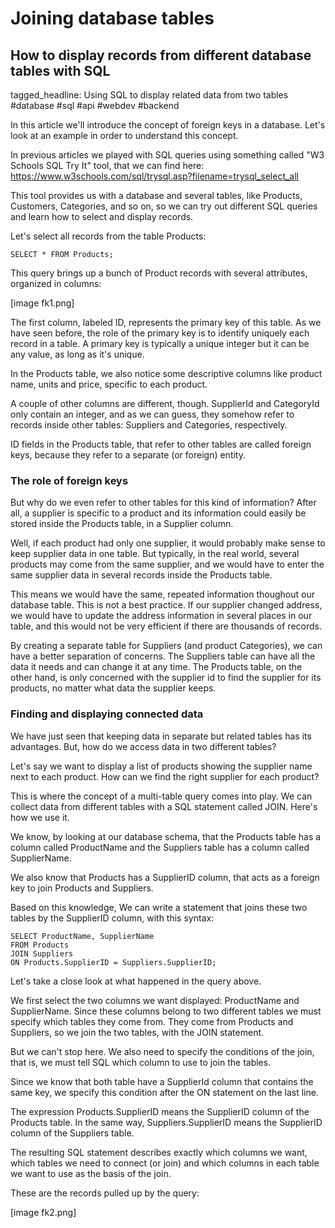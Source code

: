 # Joining database tables
## How to display records from different database tables with SQL

tagged_headline: Using SQL to display related data from two tables #database #sql #api #webdev #backend


In this article we'll introduce the concept of foreign keys in a database.
Let's look at an example in order to understand this concept.

In previous articles we played with SQL queries using something called "W3 Schools SQL Try It" tool, that we can find here: https://www.w3schools.com/sql/trysql.asp?filename=trysql_select_all

This tool provides us with a database and several tables, like Products, Customers, Categories, and so on, so we can try out different SQL queries and learn how to select and display records.

Let's select all records from the table Products:

```
SELECT * FROM Products;
```

This query brings up a bunch of Product records with several attributes, organized in columns:

[image fk1.png]

The first column, labeled ID, represents the primary key of this table. As we have seen before, the role of the primary key is to identify uniquely each record in a table. A primary key is typically a unique integer but it can be any value, as long as it's unique.

In the Products table, we also notice some descriptive columns like product name, units and price, specific to each product.

A couple of other columns are different, though. SupplierId and CategoryId only contain an integer, and as we can guess, they somehow refer to records inside other tables: Suppliers and Categories, respectively.

ID fields in the Products table, that refer to other tables are called foreign keys, because they refer to a separate (or foreign) entity.

### The role of foreign keys

But why do we even refer to other tables for this kind of information? After all, a supplier is specific to a product and its information could easily be stored inside the Products table, in a Supplier column.

Well, if each product had only one supplier, it would probably make sense to keep supplier data in one table. But typically, in the real world, several products may come from the same supplier, and we would have to enter the same supplier data in several records inside the Products table.

This means we would have the same, repeated information thoughout our database table. 
This is not a best practice. If our supplier changed address, we would have to update the address information in several places in our table, and this would not be very efficient if there are thousands of records.

By creating a separate table for Suppliers (and product Categories), we can have a better separation of concerns. The Suppliers table can have all the data it needs and can change it at any time. The Products table, on the other hand, is only concerned with the supplier id to find the supplier for its products, no matter what data the supplier keeps.


### Finding and displaying connected data

We have just seen that keeping data in separate but related tables has its advantages.  But, how do we access data in two different tables?

Let's say we want to display a list of products showing the supplier name next to each product. How can we find the right supplier for each product? 

This is where the concept of a multi-table query comes into play. We can collect data from different tables with a SQL statement called JOIN. Here's how we use it.

We know, by looking at our database schema, that the Products table has a column called ProductName and the Suppliers table has a column called SupplierName.

We also know that Products has a SupplierID column, that acts as a foreign key to join Products and Suppliers.

Based on this knowledge, We can write a statement that joins these two tables by the SupplierID column, with this syntax:


```
SELECT ProductName, SupplierName 
FROM Products 
JOIN Suppliers
ON Products.SupplierID = Suppliers.SupplierID;
```

Let's take a close look at what happened in the query above.

We first select the two columns we want displayed: ProductName and SupplierName.  Since these columns belong to two different tables we must specify which tables they come from. They come from Products and Suppliers, so we join the two tables, with the JOIN statement.

But we can't stop here. We also need to specify the conditions of the join, that is, we must tell SQL which column to use to join the tables.

Since we know that both table have a SupplierId column that contains the same key, we specify this condition after the ON statement on the last line. 

The expression Products.SupplierID means the SupplierID column of the Products table. In the same way, Suppliers.SupplierID means the SupplierID column of the Suppliers table.

The resulting SQL statement describes exactly which columns we want, which tables we need to connect (or join) and which columns in each table we want to use as the basis of the join.


These are the records pulled up by the query:

[image fk2.png]

